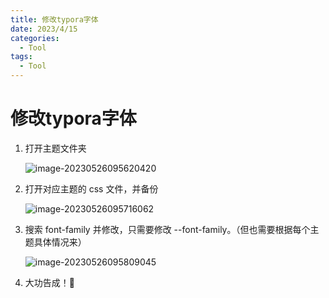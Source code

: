 ```yaml
---
title: 修改typora字体
date: 2023/4/15
categories:
  - Tool
tags:
  - Tool
---
```


# 修改typora字体

1. 打开主题文件夹
   
   ![image-20230526095620420](https://s2.loli.net/2023/05/26/3ez9ZtSEDORqH7w.png)

2. 打开对应主题的 css 文件，并备份
   
   ![image-20230526095716062](https://s2.loli.net/2023/05/26/PVA87imQZ3vrfzp.png)

3. 搜索 font-family 并修改，只需要修改 --font-family。（但也需要根据每个主题具体情况来）
   
   ![image-20230526095809045](https://s2.loli.net/2023/05/26/NxDkEH9KTut6Foz.png)

4. 大功告成！🎉